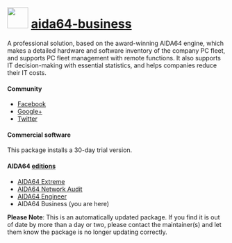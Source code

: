 # <img src="https://cdn.jsdelivr.net/gh/mkevenaar/chocolatey-packages@c81b24be45c733d678c120410c5c099719a080d6/icons/aida64-business.png" width="48" height="48"/> [aida64-business](https://community.chocolatey.org/packages/aida64-business)

A professional solution, based on the award-winning AIDA64 engine, which makes a detailed hardware and software inventory of the company PC fleet, and supports PC fleet management with remote functions. It also supports IT decision-making with essential statistics, and helps companies reduce their IT costs.

#### Community

* [Facebook](https://www.facebook.com/AIDA64)
* [Google+](https://plus.google.com/+aida64)
* [Twitter](https://twitter.com/FinalWire)

#### Commercial software

This package installs a 30-day trial version.

#### AIDA64 [editions](http://www.aida64.com/compare-aida64-features)

* [AIDA64 Extreme](https://community.chocolatey.org/packages/aida64-extreme)
* [AIDA64 Network Audit](https://community.chocolatey.org/packages/aida64-networkaudit)
* [AIDA64 Engineer](https://community.chocolatey.org/packages/aida64-engineer)
* AIDA64 Business (you are here)

**Please Note**: This is an automatically updated package. If you find it is
out of date by more than a day or two, please contact the maintainer(s) and
let them know the package is no longer updating correctly.
